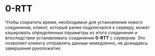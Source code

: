 # 0-RTT
Чтобы сократить время, необходимое для установления нового соединения, клиент, который ранее
подключался к серверу, может кэшировать определенные параметры из этого соединения и впоследствии
устанавливать соединение **0-RTT** с сервером. Это позволяет клиенту отправлять данные немедленно,
не дожидаясь завершения рукопожатия.
